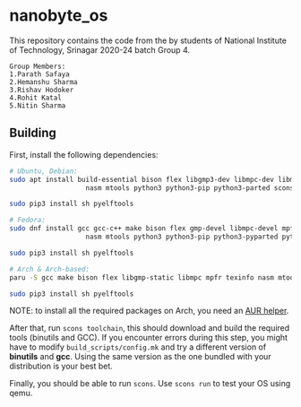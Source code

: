 # nanobyte_os
This repository contains the code from the by students of National Institute of Technology, Srinagar 2020-24 batch Group 4.
```
Group Members:
1.Parath Safaya
2.Hemanshu Sharma
3.Rishav Hodoker
4.Rohit Katal
5.Nitin Sharma
```

## Building

First, install the following dependencies:

```sh
# Ubuntu, Debian:
sudo apt install build-essential bison flex libgmp3-dev libmpc-dev libmpfr-dev texinfo wget \
                   nasm mtools python3 python3-pip python3-parted scons dosfstools libguestfs-tools qemu-system-x86

sudo pip3 install sh pyelftools

# Fedora:
sudo dnf install gcc gcc-c++ make bison flex gmp-devel libmpc-devel mpfr-devel texinfo wget \
                   nasm mtools python3 python3-pip python3-pyparted python3-scons dosfstools guestfs-tools qemu-system-x86

sudo pip3 install sh pyelftools

# Arch & Arch-based:
paru -S gcc make bison flex libgmp-static libmpc mpfr texinfo nasm mtools qemu-system-x86 python3 python3-scons

sudo pip3 install sh pyelftools
```
NOTE: to install all the required packages on Arch, you need an [AUR helper](https://wiki.archlinux.org/title/AUR_helpers).

After that, run `scons toolchain`, this should download and build the required tools (binutils and GCC). If you encounter errors during this step, you might have to modify `build_scripts/config.mk` and try a different version of **binutils** and **gcc**. Using the same version as the one bundled with your distribution is your best bet.

Finally, you should be able to run `scons`. Use `scons run` to test your OS using qemu.

